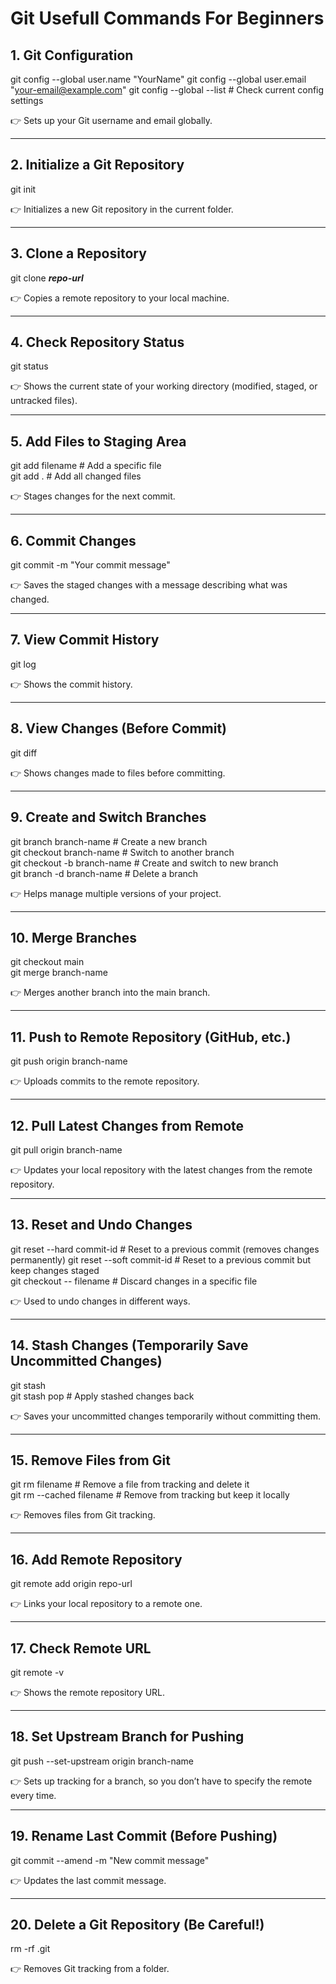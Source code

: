 # Git Usefull Commands For Beginners


## 1. Git Configuration
git config --global user.name "YourName"
git config --global user.email "your-email@example.com"
git config --global --list  # Check current config settings

👉 Sets up your Git username and email globally.
________
## 2. Initialize a Git Repository
git init

👉 Initializes a new Git repository in the current folder.
___________
## 3. Clone a Repository
git clone ***repo-url***

👉 Copies a remote repository to your local machine.
_______________
## 4. Check Repository Status
git status

👉 Shows the current state of your working directory (modified, staged, or untracked files).
________________
## 5. Add Files to Staging Area
git add filename    # Add a specific file  
git add .             # Add all changed files  

👉 Stages changes for the next commit.
______________

## 6. Commit Changes
git commit -m "Your commit message"

👉 Saves the staged changes with a message describing what was changed.
_____________

## 7. View Commit History
git log

👉 Shows the commit history.
_________

## 8. View Changes (Before Commit)
git diff

👉 Shows changes made to files before committing.
_______________

## 9. Create and Switch Branches
git branch branch-name  # Create a new branch  
git checkout branch-name  # Switch to another branch  
git checkout -b branch-name  # Create and switch to new branch  
git branch -d branch-name  # Delete a branch  

👉 Helps manage multiple versions of your project.
___________

## 10. Merge Branches
git checkout main  
git merge branch-name  

👉 Merges another branch into the main branch.
_____________

## 11. Push to Remote Repository (GitHub, etc.)
git push origin branch-name

👉 Uploads commits to the remote repository.
________________________

## 12. Pull Latest Changes from Remote
git pull origin branch-name

👉 Updates your local repository with the latest changes from the remote repository.
______________________

## 13. Reset and Undo Changes
git reset --hard commit-id  # Reset to a previous commit (removes changes permanently)
git reset --soft commit-id  # Reset to a previous commit but keep changes staged  
git checkout -- filename  # Discard changes in a specific file  

👉 Used to undo changes in different ways.
______________________

## 14. Stash Changes (Temporarily Save Uncommitted Changes)
git stash  
git stash pop  # Apply stashed changes back  

👉 Saves your uncommitted changes temporarily without committing them.
______________________

## 15. Remove Files from Git
git rm filename  # Remove a file from tracking and delete it  
git rm --cached filename  # Remove from tracking but keep it locally  

👉 Removes files from Git tracking.
______________________
## 16. Add Remote Repository
git remote add origin repo-url

👉 Links your local repository to a remote one.
______________________

## 17. Check Remote URL
git remote -v

👉 Shows the remote repository URL.
______________________

## 18. Set Upstream Branch for Pushing
git push --set-upstream origin branch-name

👉 Sets up tracking for a branch, so you don’t have to specify the remote every time.
______________________

## 19. Rename Last Commit (Before Pushing)
git commit --amend -m "New commit message"

👉 Updates the last commit message.
______________________

## 20. Delete a Git Repository (Be Careful!)
rm -rf .git

👉 Removes Git tracking from a folder.
